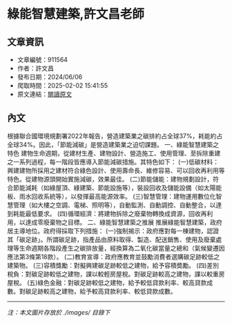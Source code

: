 # 綠能智慧建築,許文昌老師

## 文章資訊
- 文章編號：911564
- 作者：許文昌
- 發布日期：2024/06/06
- 爬取時間：2025-02-02 15:41:55
- 原文連結：[閱讀原文](https://real-estate.get.com.tw/Columns/detail.aspx?no=911564)

## 內文
根據聯合國環境規劃署2022年報告，營造建築業之碳排約占全球37%，耗能約占全球34%。因此，「節能減碳」是營造建築業之迫切課題。
一、綠能智慧建築之特色
建物生命週期，從建材生產、建物設計、營造施工、使用管理、至拆除重建之一系列過程，每一階段皆應導入節能減碳措施。其特色如下：
(一)低碳材料：興建建物所採用之建材符合綠色設計、使用壽命長、維修容易、可以回收再利用等特色。從建物源頭開始實施減碳，效果最佳。
(二)節能儲能：建物規劃設計，符合節能減耗（如綠屋頂、綠建築、節能設施等），裝設回收及儲能設備（如太陽能板、雨水回收系統等），以發揮最高能源效率。
(三)智慧管理：建物運用數位化智慧管理（如大樓之空調、電梯、照明等），自動監測、自動調控、自動整合，以達到耗能最低要求。
(四)循環經濟：將建物拆除之廢棄物轉換成資源，回收再利用，以達成零廢棄物之目標。
二、綠能智慧建築之推展
推展綠能智慧建築，政府居主導地位。政府得採取下列措施：
(一)強制揭示：政府應對每一棟建物，認證其「碳足跡」。所謂碳足跡，指產品由原料取得、製造、配送銷售、使用及廢棄處理等生命週期各階段產生之碳排放量，經換算為二氧化碳當量之總和（氣候變遷因應法第3條第18款）。
(二)教育宣導：政府應教育並鼓勵消費者選購碳足跡較低之建築物。
(三)容積獎勵：對擬興建碳足跡較低之建物，給予容積奬勵。
(四)差別稅負：對碳足跡較低之建物，課以較輕房屋稅。對碳足跡較高之建物，課以較重房屋稅。
(五)綠色金融：對碳足跡較低之建物，給予較低貸款利率、較高貸款成數。對碳足跡較高之建物，給予較高貸款利率、較低貸款成數。

---
*注：本文圖片存放於 ./images/ 目錄下*
